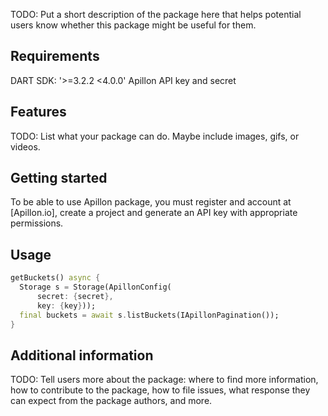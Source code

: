 <!--
This README describes the package. If you publish this package to pub.dev,
this README's contents appear on the landing page for your package.

For information about how to write a good package README, see the guide for
[writing package pages](https://dart.dev/guides/libraries/writing-package-pages).

For general information about developing packages, see the Dart guide for
[creating packages](https://dart.dev/guides/libraries/create-library-packages)
and the Flutter guide for
[developing packages and plugins](https://flutter.dev/developing-packages).
-->

TODO: Put a short description of the package here that helps potential users
know whether this package might be useful for them.

## Requirements

DART SDK: '>=3.2.2 <4.0.0'
Apillon API key and secret

## Features

TODO: List what your package can do. Maybe include images, gifs, or videos.

## Getting started

To be able to use Apillon package, you must register and account at [Apillon.io], create a project and generate an API key with appropriate permissions.

## Usage

```dart
getBuckets() async {
  Storage s = Storage(ApillonConfig(
      secret: {secret},
      key: {key}));
  final buckets = await s.listBuckets(IApillonPagination());
}
```

## Additional information

TODO: Tell users more about the package: where to find more information, how to
contribute to the package, how to file issues, what response they can expect
from the package authors, and more.
